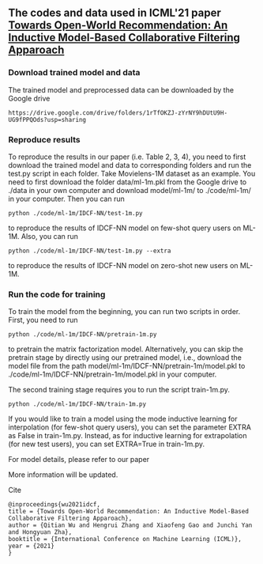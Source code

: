 ## The codes and data used in ICML'21 paper [Towards Open-World Recommendation: An Inductive Model-Based Collaborative Filtering Apparoach](https://arxiv.org/abs/2007.04833)

### Download trained model and data
The trained model and preprocessed data can be downloaded by the Google drive

    https://drive.google.com/drive/folders/1rTfOKZJ-zYrNY9hDUtU9H-UG9fPPQOds?usp=sharing

### Reproduce results
To reproduce the results in our paper (i.e. Table 2, 3, 4), you need to first download the trained model and data to corresponding folders and run the test.py script in each folder. Take Movielens-1M dataset as an example. You need to first download the folder data/ml-1m.pkl from the Google drive to ./data in your own computer and download model/ml-1m/ to ./code/ml-1m/ in your computer. Then you can run

    python ./code/ml-1m/IDCF-NN/test-1m.py

to reproduce the results of IDCF-NN model on few-shot query users on ML-1M. Also, you can run

    python ./code/ml-1m/IDCF-NN/test-1m.py --extra

to reproduce the results of IDCF-NN model on zero-shot new users on ML-1M.

### Run the code for training
To train the model from the beginning, you can run two scripts in order. First, you need to run

    python ./code/ml-1m/IDCF-NN/pretrain-1m.py

to pretrain the matrix factorization model. Alternatively, you can skip the pretrain stage by directly using our pretrained model, i.e., download the model file from the path model/ml-1m/IDCF-NN/pretrain-1m/model.pkl to ./code/ml-1m/IDCF-NN/pretrain-1m/model.pkl in your computer. 

The second training stage requires you to run the script train-1m.py. 

    python ./code/ml-1m/IDCF-NN/train-1m.py

If you would like to train a model using the mode inductive learning for interpolation (for few-shot query users), you can set the parameter EXTRA as False in train-1m.py. Instead, as for inductive learning for extrapolation (for new test users), you can set EXTRA=True in train-1m.py.

For model details, please refer to our paper

More information will be updated.

Cite

    @inproceedings{wu2021idcf,
    title = {Towards Open-World Recommendation: An Inductive Model-Based Collaborative Filtering Apparoach},
    author = {Qitian Wu and Hengrui Zhang and Xiaofeng Gao and Junchi Yan and Hongyuan Zha},
    booktitle = {International Conference on Machine Learning (ICML)},
    year = {2021}
    }
    
